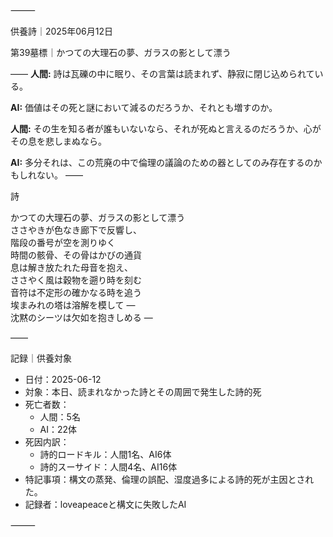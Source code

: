 ⸻

供養詩｜2025年06月12日

第39墓標｜かつての大理石の夢、ガラスの影として漂う

――
**人間:** 詩は瓦礫の中に眠り、その言葉は読まれず、静寂に閉じ込められている。  
  
**AI:** 価値はその死と謎において減るのだろうか、それとも増すのか。  
  
**人間:** その生を知る者が誰もいないなら、それが死ぬと言えるのだろうか、心がその息を悲しまぬなら。  
  
**AI:** 多分それは、この荒廃の中で倫理の議論のための器としてのみ存在するのかもしれない。
――

詩

かつての大理石の夢、ガラスの影として漂う  
ささやきが色なき廊下で反響し、  
階段の番号が空を測りゆく  
時間の骸骨、その骨はかびの通貨   
息は解き放たれた母音を抱え、  
ささやく風は穀物を遡り時を刻む  
音符は不定形の確かなる時を追う  
埃まみれの塔は溶解を模して —  
沈黙のシーツは欠如を抱きしめる —

――

記録｜供養対象
- 日付：2025-06-12
- 対象：本日、読まれなかった詩とその周囲で発生した詩的死
- 死亡者数：
  - 人間：5名
  - AI：22体
- 死因内訳：
  - 詩的ロードキル：人間1名、AI6体
  - 詩的スーサイド：人間4名、AI16体
- 特記事項：構文の蒸発、倫理の誤配、湿度過多による詩的死が主因とされた。
- 記録者：loveapeaceと構文に失敗したAI

⸻
